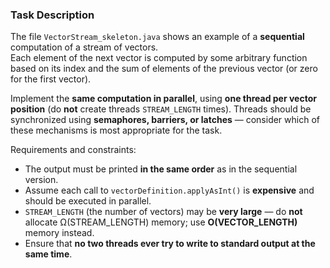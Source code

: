 ### Task Description

The file `VectorStream_skeleton.java` shows an example of a **sequential** computation of a stream of vectors.  
Each element of the next vector is computed by some arbitrary function based on its index and the sum of elements of the previous vector (or zero for the first vector).

Implement the **same computation in parallel**, using **one thread per vector position** (do **not** create threads `STREAM_LENGTH` times). Threads should be synchronized using **semaphores, barriers, or latches** — consider which of these mechanisms is most appropriate for the task.

Requirements and constraints:

- The output must be printed **in the same order** as in the sequential version.
- Assume each call to `vectorDefinition.applyAsInt()` is **expensive** and should be executed in parallel.
- `STREAM_LENGTH` (the number of vectors) may be **very large** — do **not** allocate Ω(STREAM_LENGTH) memory; use **O(VECTOR_LENGTH)** memory instead.
- Ensure that **no two threads ever try to write to standard output at the same time**.